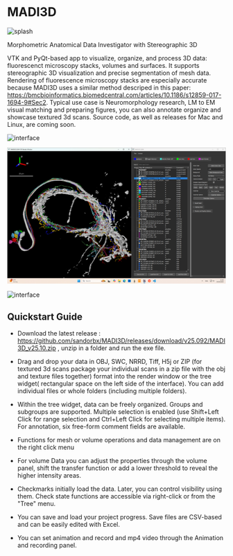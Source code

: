 # MADI3D

<img src="https://github.com/sandorbx/MADI/blob/main/Madi_splashscreen.png?raw=true"
     alt="splash"
     width="50%"/>

    
Morphometric Anatomical Data Investigator with Stereographic 3D

VTK and PyQt-based app to visualize, organize, and process 3D data: fluorescenct microscopy stacks, volumes and surfaces. It supports stereographic 3D visualization and precise segmentation of mesh data. Rendering of fluorescence microscopy stacks are especially accurate because MADI3D uses a similar method descriped in this paper: https://bmcbioinformatics.biomedcentral.com/articles/10.1186/s12859-017-1694-9#Sec2. Typical use case is  Neuromorphology research, LM to EM visual matching and preparing figures, you can also annotate organize and showcase textured 3d scans. Source code, as well as releases for Mac and Linux, are coming soon.

![interface](https://github.com/sandorbx/MADI/blob/main/MADI3D_02.png?raw=true)

![interface](https://github.com/sandorbx/MADI/blob/main/MADI-interface.png?raw=true)

![interface](https://github.com/sandorbx/MADI/blob/main/MADI3D_03.png?raw=true)

## Quickstart Guide

- Download the latest release : https://github.com/sandorbx/MADI3D/releases/download/v25.092/MADI3D_v25.10.zip , unzip in a folder and run the exe file.

- Drag and drop your data in OBJ, SWC, NRRD, Tiff, H5j or ZIP (for textured 3d scans package your individual scans in a zip file with the obj and texture files together) format into the render window or the tree widget( rectangular space on the left side of the interface). You can add individual files or whole folders (including multiple folders).

- Within the tree widget, data can be freely organized. Groups and subgroups are supported. Multiple selection is enabled (use Shift+Left Click for range selection and Ctrl+Left Click for selecting multiple items). For annotation, six free-form comment fields are available.

- Functions for mesh or volume operations and data management are on the right click menu

- For volume Data you can adjust the properties through the volume panel, shift the transfer function or add a lower threshold to reveal the higher intensity areas.

- Checkmarks initially load the data. Later, you can control visibility using them. Check state functions are accessible via right-click or from the "Tree" menu.

- You can save and load your project progress. Save files are CSV-based and can be easily edited with Excel.
  
- You can set animation and record and mp4 video through the Animation and recording panel.
